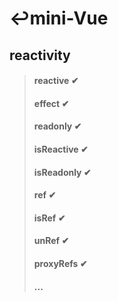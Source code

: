 # ↩mini-Vue

## reactivity

> #### reactive ✔
>
> #### effect ✔
>
> #### readonly ✔
>
> #### isReactive ✔
>
> #### isReadonly ✔
>
> #### ref ✔
>
> #### isRef ✔
>
> #### unRef ✔
>
> #### proxyRefs ✔
>
> #### ...
